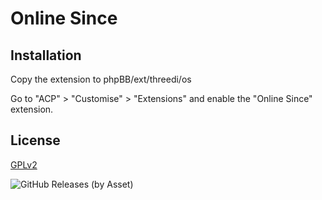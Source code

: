 # Online Since

## Installation

Copy the extension to phpBB/ext/threedi/os

Go to "ACP" > "Customise" > "Extensions" and enable the "Online Since" extension.

## License

[GPLv2](license.txt)

![GitHub Releases (by Asset)](https://img.shields.io/github/downloads/3D-I/online-since/v2.0.1/threedi_ONLINE_SINCE_201.zip.svg?color=gree&style=plastic)


